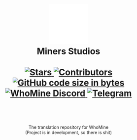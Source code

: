 <div align="center">
  <h1>
    <a href="https://minersstudios.com">
      <img alt="MinersStudios" src="https://raw.githubusercontent.com/MinersStudios/.github/main/assets/logos/logo_white.svg" width="128">
    </a>
    <br>
    Miners Studios
    <br><br>
    <div>
      <a href="https://github.com/MinersStudios/MSTranslations/stargazers">
        <img alt="Stars" src="https://img.shields.io/github/stars/MinersStudios/MSTranslations?style=for-the-badge&color=FFF2CC&labelColor=302D41">
      </a>
      <a href="https://github.com/MinersStudios/MSTranslations/contributors">
        <img alt="Contributors" src="https://img.shields.io/github/contributors/MinersStudios/MSTranslations?style=for-the-badge&color=d5c3f0&labelColor=302D41">
      </a>
      <a href="#">
        <img alt="GitHub code size in bytes" src="https://staging.shields.io/github/directory-file-count/MinersStudios/MSTranslations?style=for-the-badge&label=TRANSLATIONS&logo=googletranslate&color=a6da95&labelColor=302D41&logoColor=d9e0ee">
      </a>
      <br>
      <a href="https://whomine.net/discord">
        <img alt="WhoMine Discord" src="https://img.shields.io/discord/928575868643733535?style=for-the-badge&label=WhoMine&logo=discord&color=C9CBFF&logoColor=d9e0ee&labelColor=302d41">
      </a>
      <a href="https://whomine.net/telegram">
        <img alt="Telegram" src="https://img.shields.io/badge/telegram-black?logo=Telegram&style=for-the-badge&color=C9CBFF&logoColor=d9e0ee&labelColor=302d41">
      </a>
    </div>
    <br>
  </h1>
  <br>

  <p>
    The translation repository for WhoMine<br>
    (Project is in development, so there is shit)
  </p>
</div>


